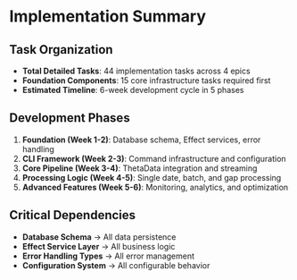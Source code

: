 # Implementation Summary

## Task Organization
- **Total Detailed Tasks**: 44 implementation tasks across 4 epics
- **Foundation Components**: 15 core infrastructure tasks required first
- **Estimated Timeline**: 6-week development cycle in 5 phases

## Development Phases
1. **Foundation (Week 1-2)**: Database schema, Effect services, error handling
2. **CLI Framework (Week 2-3)**: Command infrastructure and configuration
3. **Core Pipeline (Week 3-4)**: ThetaData integration and streaming
4. **Processing Logic (Week 4-5)**: Single date, batch, and gap processing
5. **Advanced Features (Week 5-6)**: Monitoring, analytics, and optimization

## Critical Dependencies
- **Database Schema** → All data persistence
- **Effect Service Layer** → All business logic
- **Error Handling Types** → All error management
- **Configuration System** → All configurable behavior
